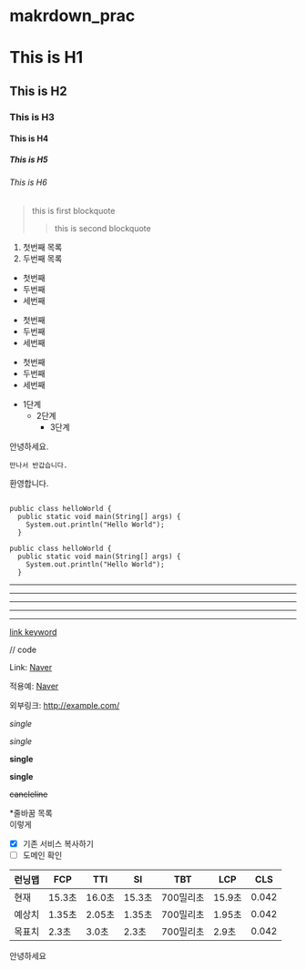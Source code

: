 # makrdown_prac

# This is H1
## This is H2
### This is H3
#### This is H4
##### This is H5
###### This is H6

> this is first blockquote
>  >  this is second blockquote

1. 첫번째 목록
2. 두번째 목록

* 첫번째
* 두번째
* 세번째

+ 첫번째
+ 두번째
+ 세번째

- 첫번째
- 두번째
- 세번째

* 1단계
  + 2단계
    - 3단계
   
안녕하세요.

    만나서 반갑습니다.

환영합니다.

<pre><code>
public class helloWorld {
  public static void main(String[] args) {
    System.out.println("Hello World");
  }  
</code></pre>

```
public class helloWorld {
  public static void main(String[] args) {
    System.out.println("Hello World");
  }
```

* * *
***
*****
- - -
--------------


[link keyword][id]

[id]: URL "Link Keyword Here"

// code

Link: [Naver][naverlink]

[naverlink]: https://www.naver.com/


적용예: [Naver](https://www.naver.com, "Naver link")

외부링크: <http://example.com/>


*single*

_single_

**single**

__single__

~~cancleline~~

*줄바꿈 목록    
이렇게

- [x] 기존 서비스 복사하기
- [ ] 도메인 확인

| 런닝맵  | FCP   | TTI   | SI    | TBT    | LCP   | CLS   |
|------|-------|-------|-------|--------|-------|-------|
| 현재   | 15.3초 | 16.0초 | 15.3초 | 700밀리초 | 15.9초 | 0.042 |
| 예상치  | 1.35초 | 2.05초 | 1.35초 | 700밀리초 | 1.95초 | 0.042 |
| 목표치  | 2.3초  | 3.0초  | 2.3초  | 700밀리초 | 2.9초  | 0.042 |

 안녕하세요